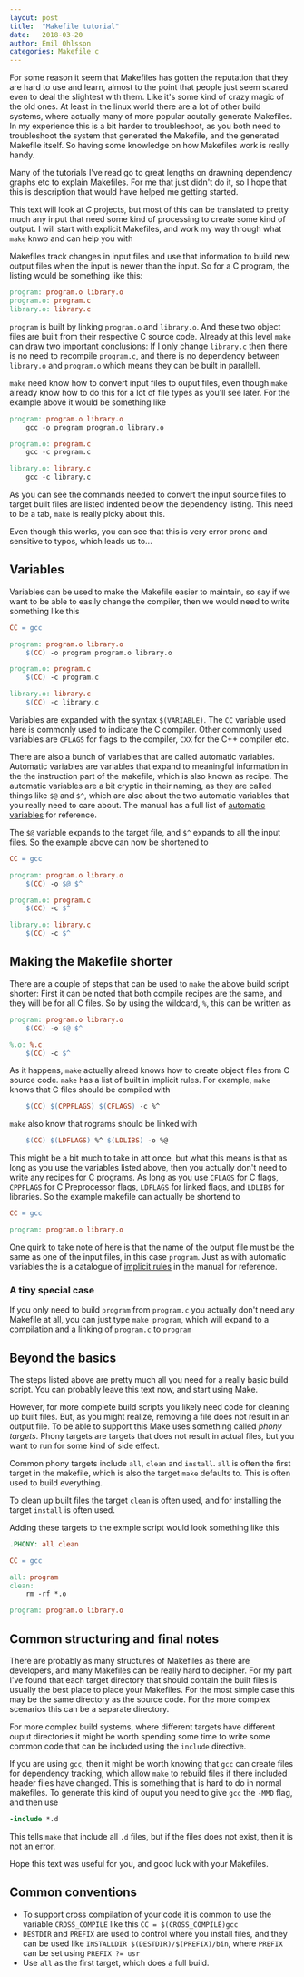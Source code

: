 ```yaml
---
layout: post
title:  "Makefile tutorial"
date:   2018-03-20
author: Emil Ohlsson
categories: Makefile c
---
```

For some reason it seem that Makefiles has gotten the reputation that they are
hard to use and learn, almost to the point that people just seem scared even to
deal the slightest with them. Like it's some kind of crazy magic of the old
ones. At least in the linux world there are a lot of other build systems, where
actually many of more popular acutally generate Makefiles. In my experience this
is a bit harder to troubleshoot, as you both need to troubleshoot the system
that generated the Makefile, and the generated Makefile itself. So having some
knowledge on how Makefiles work is really handy.

Many of the tutorials I've read go to great lengths on drawning dependency
graphs etc to explain Makefiles. For me that just didn't do it, so I hope that
this is description that would have helped me getting started.

This text will look at _C_ projects, but most of this can be translated to
pretty much any input that need some kind of processing to create some kind of
output. I will start with explicit Makefiles, and work my way through what
`make` knwo and can help you with

Makefiles track changes in input files and use that information to build new
output files when the input is newer than the input. So for a C program, the
listing would be something like this:
```makefile
program: program.o library.o
program.o: program.c
library.o: library.c
```

`program` is built by linking `program.o` and `library.o`. And these two object
files are built from their respective C source code. Already at this level
`make` can draw two important conclusions: If I only change `library.c` then
there is no need to recompile `program.c`, and there is no dependency between
`library.o` and `program.o` which means they can be built in parallell.

`make` need know how to convert input files to ouput files, even though `make`
already know how to do this for a lot of file types as you'll see later. For the
example above it would be something like
```makefile
program: program.o library.o
	gcc -o program program.o library.o

program.o: program.c
	gcc -c program.c

library.o: library.c
	gcc -c library.c
```

As you can see the commands needed to convert the input source files to target
built files are listed indented below the dependency listing. This need to be a
tab, `make` is really picky about this.

Even though this works, you can see that this is very error prone and sensitive
to typos, which leads us to...

## Variables
Variables can be used to make the Makefile easier to maintain, so say if we want
to be able to easily change the compiler, then we would need to write something
like this
```makefile
CC = gcc

program: program.o library.o
	$(CC) -o program program.o library.o

program.o: program.c
	$(CC) -c program.c

library.o: library.c
	$(CC) -c library.c
```

Variables are expanded with the syntax `$(VARIABLE)`. The `CC` variable used
here is commonly used to indicate the C compiler. Other commonly used variables
are `CFLAGS` for flags to the compiler, `CXX` for the C++ compiler etc.

There are also a bunch of variables that are called automatic variables.
Automatic variables are variables that expand to meaningful information in the
the instruction part of the makefile, which is also known as recipe. The
automatic variables are a bit cryptic in their naming, as they are called things
like `$@` and `$^`, which are also about the two automatic variables that you
really need to care about. The manual has a full list of [automatic variables]
for reference.

The `$@` variable expands to the target file, and `$^` expands to all the input
files. So the example above can now be shortened to
```makefile
CC = gcc

program: program.o library.o
	$(CC) -o $@ $^

program.o: program.c
	$(CC) -c $^

library.o: library.c
	$(CC) -c $^
```

## Making the Makefile shorter
There are a couple of steps that can be used to `make` the above build script
shorter: First it can be noted that both compile recipes are the same, and they
will be for all C files. So by using the wildcard, `%`, this can be written as
```makefile
program: program.o library.o
	$(CC) -o $@ $^

%.o: %.c
	$(CC) -c $^
```

As it happens, `make` actually alread knows how to create object files from C
source code.  `make` has a list of built in implicit rules. For example, `make`
knows that C files should be compiled with
```makefile
	$(CC) $(CPPFLAGS) $(CFLAGS) -c %^
```
 `make` also know that rograms should be linked with
```makefile
	$(CC) $(LDFLAGS) %^ $(LDLIBS) -o %@
```
This might be a bit much to take in att once, but what this means is that as
long as you use the variables listed above, then you actually don't need to
write any recipes for C programs. As long as you use `CFLAGS` for C flags,
`CPPFLAGS` for C Preprocessor flags, `LDFLAGS` for linked flags, and `LDLIBS`
for libraries. So the example makefile can actually be shortend to
```makefile
CC = gcc

program: program.o library.o
```

One quirk to take note of here is that the name of the output file must be the
same as one of the input files, in this case `program`. Just as with automatic
variables the is a catalogue of [implicit rules] in the manual for reference.

### A tiny special case
If you only need to build `program` from `program.c` you actually don't need any
Makefile at all, you can just type `make program`, which will expand to a
compilation and a linking of `program.c` to `program`

## Beyond the basics
The steps listed above are pretty much all you need for a really basic build
script. You can probably leave this text now, and start using Make.

However, for more complete build scripts you likely need code for cleaning up
built files. But, as you might realize, removing a file does not result in an
output file. To be able to support this Make uses something called _phony
targets_. Phony targets are targets that does not result in actual files, but
you want to run for some kind of side effect.

Common phony targets include `all`, `clean` and `install`. `all` is
often the first target in the makefile, which is also the target `make` defaults
to. This is often used to build everything.

To clean up built files the target `clean` is often used, and for installing the
target `install` is often used.

Adding these targets to the exmple script would look something like this
```makefile
.PHONY: all clean

CC = gcc

all: program
clean:
	rm -rf *.o

program: program.o library.o
```

## Common structuring and final notes
There are probably as many structures of Makefiles as there are developers, and
many Makefiles can be really hard to decipher. For my part I've found that each
target directory that should contain the built files is usually the best place
to place your Makefiles. For the most simple case this may be the same directory
as the source code. For the more complex scenarios this can be a separate
directory.

For more complex build systems, where different targets have different ouput
directories it might be worth spending some time to write some common code that
can be included using the `include` directive.

If you are using `gcc`, then it might be worth knowing that `gcc` can create
files for dependency tracking, which allow `make` to rebuild files if there
included header files have changed. This is something that is hard to do in
normal makefiles. To generate this kind of ouput you need to give `gcc` the
`-MMD` flag, and then use
```makefile
-include *.d
```

This tells `make` that include all `.d` files, but if the files does not exist,
then it is not an error.

Hope this text was useful for you, and good luck with your Makefiles.

## Common conventions
 * To support cross compilation of your code it is common to use the variable
   `CROSS_COMPILE` like this `CC = $(CROSS_COMPILE)gcc`
 * `DESTDIR` and `PREFIX` are used to control where you install files, and they
   can be used like `INSTALLDIR $(DESTDIR)/$(PREFIX)/bin`, where `PREFIX` can be
   set using `PREFIX ?= usr`
 * Use `all` as the first target, which does a full build.

[automatic variables]: https://www.gnu.org/software/make/manual/html_node/Automatic-Variables.html
[implicit rules]: https://www.gnu.org/software/make/manual/html_node/Catalogue-of-Rules.html
